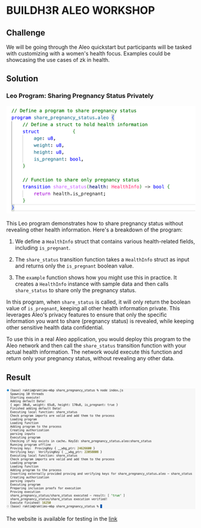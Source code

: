 # BUILDH3R ALEO WORKSHOP

## Challenge

We will be going through the Aleo quickstart but participants will be tasked with customizing with a women's health focus. Examples could be showcasing the use cases of zk in health.

## Solution

### Leo Program: Sharing Pregnancy Status Privately

![code](./solution/code.png)

This Leo program demonstrates how to share pregnancy status without revealing other health information. Here's a breakdown of the program:

1. We define a `HealthInfo` struct that contains various health-related fields, including `is_pregnant`.

2. The `share_status` transition function takes a `HealthInfo` struct as input and returns only the `is_pregnant` boolean value.

3. The `example` function shows how you might use this in practice. It creates a `HealthInfo` instance with sample data and then calls `share_status` to share only the pregnancy status.

In this program, when `share_status` is called, it will only return the boolean value of `is_pregnant`, keeping all other health information private. This leverages Aleo's privacy features to ensure that only the specific information you want to share (pregnancy status) is revealed, while keeping other sensitive health data confidential.

To use this in a real Aleo application, you would deploy this program to the Aleo network and then call the `share_status` transition function with your actual health information. The network would execute this function and return only your pregnancy status, without revealing any other data.

## Result

![result](./solution/image.png)

The website is available for testing in the [link](https://buildh3r-october-workshop.pages.dev)
